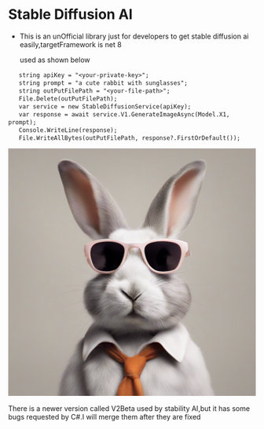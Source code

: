 # Stable Diffusion AI
  * This is an unOfficial library just for developers to get stable diffusion ai easily,targetFramework is net 8
  
    used as shown below
  ```
     string apiKey = "<your-private-key>";
     string prompt = "a cute rabbit with sunglasses";
     string outPutFilePath = "<your-file-path>";
     File.Delete(outPutFilePath);
     var service = new StableDiffusionService(apiKey);
     var response = await service.V1.GenerateImageAsync(Model.X1, prompt);
     Console.WriteLine(response);
     File.WriteAllBytes(outPutFilePath, response?.FirstOrDefault());
  ```
  ![a cute rabbit with sunglasses](./images/rabbit.jpeg)

   There is a newer version called V2Beta used by stability AI,but it has some bugs requested by C#.I will merge them after they are fixed